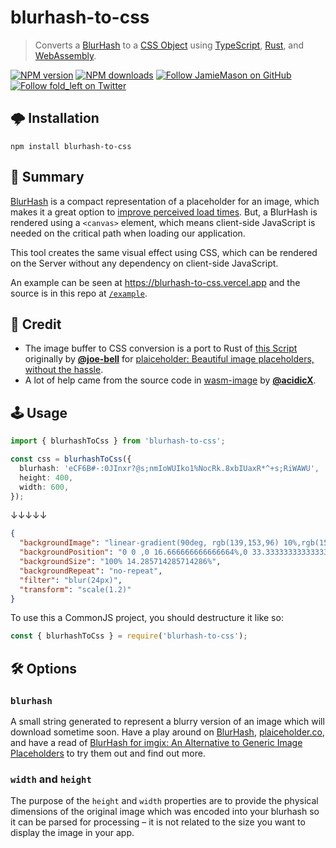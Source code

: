 # blurhash-to-css

> Converts a [BlurHash](https://blurha.sh) to a
> [CSS Object](https://developer.mozilla.org/en-US/docs/Web/API/ElementCSSInlineStyle/style) using
> [TypeScript](https://www.typescriptlang.org/), [Rust](https://www.rust-lang.org/), and
> [WebAssembly](https://github.com/rustwasm/wasm-pack).

[![NPM version](http://img.shields.io/npm/v/blurhash-to-css.svg?style=flat-square)](https://www.npmjs.com/package/blurhash-to-css)
[![NPM downloads](http://img.shields.io/npm/dm/blurhash-to-css.svg?style=flat-square)](https://www.npmjs.com/package/blurhash-to-css)
[![Follow JamieMason on GitHub](https://img.shields.io/github/followers/JamieMason.svg?style=social&label=Follow)](https://github.com/JamieMason)
[![Follow fold_left on Twitter](https://img.shields.io/twitter/follow/fold_left.svg?style=social&label=Follow)](https://twitter.com/fold_left)

## 🌩 Installation

```
npm install blurhash-to-css
```

## 📣 Summary

[BlurHash](https://blurha.sh) is a compact representation of a placeholder for an image, which makes
it a great option to [improve perceived load times](https://blog.imgix.com/2021/01/26/blurhash).
But, a BlurHash is rendered using a `<canvas>` element, which means client-side JavaScript is needed
on the critical path when loading our application.

This tool creates the same visual effect using CSS, which can be rendered on the Server without any
dependency on client-side JavaScript.

An example can be seen at https://blurhash-to-css.vercel.app and the source is in this repo at
[`/example`](https://github.com/JamieMason/blurhash-to-css/tree/main/example).

## 🤝 Credit

- The image buffer to CSS conversion is a port to Rust of
  [this Script](https://github.com/joe-bell/plaiceholder/blob/d09df807df5d11c5d91a7971c2f90e2faa845843/packages/css/src/index.ts#L18-L51)
  originally by [**@joe-bell**](https://github.com/joe-bell) for
  [plaiceholder: Beautiful image placeholders, without the hassle](https://plaiceholder.co/).
- A lot of help came from the source code in [wasm-image](https://github.com/peerigon/wasm-image) by
  [**@acidicX**](https://github.com/acidicX).

## 🕹 Usage

```ts
import { blurhashToCss } from 'blurhash-to-css';

const css = blurhashToCss({
  blurhash: 'eCF6B#-:0JInxr?@s;nmIoWUIko1%NocRk.8xbIUaxR*^+s;RiWAWU',
  height: 400,
  width: 600,
});
```

↓↓↓↓↓

```json
{
  "backgroundImage": "linear-gradient(90deg, rgb(139,153,96) 10%,rgb(153,160,118) 10% 20%,rgb(170,172,142) 20% 30%,rgb(177,180,151) 30% 40%,rgb(174,180,146) 40% 50%,rgb(162,172,130) 50% 60%,rgb(148,162,114) 60% 70%,rgb(136,150,104) 70% 80%,rgb(131,145,95) 80% 90%,rgb(130,144,91) 90% 100%),linear-gradient(90deg, rgb(109,129,65) 10%,rgb(117,131,80) 10% 20%,rgb(130,138,101) 20% 30%,rgb(142,148,113) 30% 40%,rgb(146,150,114) 40% 50%,rgb(136,144,103) 50% 60%,rgb(116,130,88) 60% 70%,rgb(102,119,75) 70% 80%,rgb(104,118,71) 80% 90%,rgb(112,123,72) 90% 100%),linear-gradient(90deg, rgb(110,122,70) 10%,rgb(114,122,85) 10% 20%,rgb(126,129,106) 20% 30%,rgb(143,140,122) 30% 40%,rgb(151,147,128) 40% 50%,rgb(144,142,122) 50% 60%,rgb(123,126,107) 60% 70%,rgb(106,111,90) 70% 80%,rgb(108,109,83) 80% 90%,rgb(118,117,83) 90% 100%),linear-gradient(90deg, rgb(134,133,102) 10%,rgb(141,138,120) 10% 20%,rgb(155,150,144) 20% 30%,rgb(172,164,161) 30% 40%,rgb(179,173,168) 40% 50%,rgb(173,168,162) 50% 60%,rgb(156,151,146) 60% 70%,rgb(137,132,127) 70% 80%,rgb(127,124,110) 80% 90%,rgb(128,124,101) 90% 100%),linear-gradient(90deg, rgb(116,124,95) 10%,rgb(125,129,112) 10% 20%,rgb(143,141,135) 20% 30%,rgb(160,156,153) 30% 40%,rgb(169,164,160) 40% 50%,rgb(165,161,155) 50% 60%,rgb(148,145,141) 60% 70%,rgb(124,125,118) 70% 80%,rgb(107,110,97) 80% 90%,rgb(99,106,82) 90% 100%),linear-gradient(90deg, rgb(95,105,51) 10%,rgb(99,105,66) 10% 20%,rgb(110,111,88) 20% 30%,rgb(125,122,107) 30% 40%,rgb(136,131,115) 40% 50%,rgb(134,129,111) 50% 60%,rgb(120,116,98) 60% 70%,rgb(97,97,77) 70% 80%,rgb(78,84,51) 80% 90%,rgb(70,78,30) 90% 100%),linear-gradient(90deg, rgb(109,106,21) 10%,rgb(109,104,44) 10% 20%,rgb(112,104,67) 20% 30%,rgb(122,109,83) 30% 40%,rgb(131,114,88) 40% 50%,rgb(130,112,83) 50% 60%,rgb(119,103,70) 60% 70%,rgb(104,91,51) 70% 80%,rgb(93,84,34) 80% 90%,rgb(92,84,24) 90% 100%)",
  "backgroundPosition": "0 0 ,0 16.666666666666664%,0 33.33333333333333%,0 50%,0 66.66666666666666%,0 83.33333333333334%,0 100%",
  "backgroundSize": "100% 14.285714285714286%",
  "backgroundRepeat": "no-repeat",
  "filter": "blur(24px)",
  "transform": "scale(1.2)"
}
```

To use this a CommonJS project, you should destructure it like so:

```ts
const { blurhashToCss } = require('blurhash-to-css');
```

## 🛠 Options

### `blurhash`

A small string generated to represent a blurry version of an image which will download sometime
soon. Have a play around on [BlurHash](https://blurha.sh),
[plaiceholder.co](https://plaiceholder.co/), and have a read of
[BlurHash for imgix: An Alternative to Generic Image Placeholders](https://blog.imgix.com/2021/01/26/blurhash)
to try them out and find out more.

### `width` and `height`

The purpose of the `height` and `width` properties are to provide the physical dimensions of the
original image which was encoded into your blurhash so it can be parsed for processing – it is not
related to the size you want to display the image in your app.
